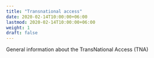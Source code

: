 ```yaml
---
title: "Transnational access"
date: 2020-02-14T10:00:00+06:00
lastmod: 2020-02-14T10:00:00+06:00
weight: 1
draft: false
---
```


General information about the TransNational Access (TNA)